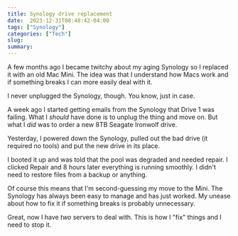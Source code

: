 ```yaml
---
title: Synology drive replacement
date:  2023-12-31T08:48:42-04:00
tags: ["Synology"]
categories: ["Tech"]
slug: 
summary:
---
```


A few months ago I became twitchy about my aging Synology so I replaced it with an old Mac Mini. The idea was that I understand how Macs work and if something breaks I can more easily deal with it.

I never unplugged the Synology, though. You know, just in case.

A week ago I started getting emails from the Synology that Drive 1 was failing. What I *should* have done is to unplug the thing and move on. But what I *did* was to order a new 8TB Seagate Ironwolf drive.

Yesterday, I powered down the Synology, pulled out the bad drive (it required no tools) and put the new drive in its place. 

I booted it up and was told that the pool was degraded and needed repair. I clicked Repair and 8 hours later everything is running smoothly. I didn't need to restore files from a backup or anything.

Of course this means that I'm second-guessing my move to the Mini. The Synology has always been easy to manage and has just worked. My unease about how to fix it if something breaks is probably unnecessary.

Great, now I have *two* servers to deal with. This is how I "fix" things and I need to stop it.

